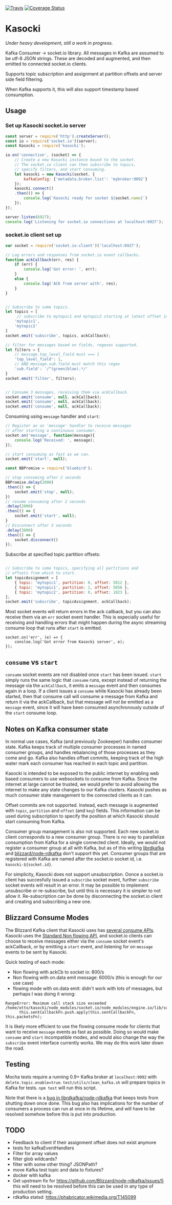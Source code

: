 [![Travis](https://travis-ci.org/ottomata/kasocki.svg?branch=master)](https://travis-ci.org/ottomata/kasocki)
[![Coverage Status](https://coveralls.io/repos/github/ottomata/kasocki/badge.svg?branch=master)](https://coveralls.io/github/ottomata/kasocki?branch=master)

# Kasocki
_Under heavy development, still a work in progress._

Kafka Consumer -> socket.io library.  All messages in Kafka are assumed to be
utf-8 JSON strings.  These are decoded and augmented, and then emitted
to connected socket.io clients.

Supports topic subscription and assignment at partition offsets and server side field filtering.

When Kafka supports it, this will also support timestamp based consumption.

## Usage

### Set up Kasocki socket.io server

```javascript
const server = require('http').createServer();
const io = require('socket.io')(server);
const Kasocki = require('kasocki');

io.on('connection', (socket) => {
    // Create a new Kasocki instance bound to the socket.
    // The socket.io client can then subscribe to topics,
    // specify filters, and start consuming.
    let kasocki = new Kasocki(socket, {
        kafkaConfig: {'metadata.broker.list': 'mybroker:9092'}
    });
    kasocki.connect()
    .then(() => {
        console.log(`Kasocki ready for socket ${socket.name}`)
    });
});

server.listen(6927);
console.log('Listening for socket.io connections at localhost:6927');
```

### socket.io client set up

```javascript
var socket = require('socket.io-client')('localhost:6927');

// Log errors and responses from socket.io event callbacks.
function ackCallback(err, res) {
    if (err) {
        console.log('Got error: ', err);
    }
    else {
        console.log('ACK from server with', res);
    }
}


// Subscribe to some topics.
let topics = [
     // subscribe to mytopic1 and mytopic2 starting at latest offset in each
    'mytopic1',
    'mytopic2'
]
socket.emit('subscribe', topics, ackCallback);

// filter for messages based on fields, regexes supported.
let filters = {
    // message.top_level_field must === 1
    'top_level_field': 1,
    // AND message.sub.field must match this regex
    'sub.field': '/^(green|blue).*/'
}
socket.emit('filter', filters);


// Consume 3 messages, receiving them via ackCallback.
socket.emit('consume', null, ackCallback);
socket.emit('consume', null, ackCallback);
socket.emit('consume', null, ackCallback);
```


Consuming using `message` handler and `start`:
```javascript
// Register an on 'message' handler to receive messages
// after starting a continuous consumer.
socket.on('message', function(message){
    console.log('Received: ', message);
});

// start consuming as fast as we can.
socket.emit('start', null);

const BBPromise = require('bluebird');

// stop consuming after 2 seconds
BBPromise.delay(2000)
.then(() => {
    socket.emit('stop', null);
})
// resume consuming after 2 seconds
.delay(2000)
.then(() => {
    socket.emit('start', null);
}
// Disconnect after 3 seconds
.delay(3000)
.then(() => {
    socket.disconnect()
});

```

Subscribe at specified topic partition offsets:
```javascript

// Subscribe to some topics, specifying all partitions and
// offsets from which to start.
let topicAssignment = [
    { topic: 'mytopic1', partition: 0, offset: 5012 },
    { topic: 'mytopic1', partition: 1, offset: 5056 },
    { topic: 'mytopic2', partition: 0, offset: 1023 },
];
socket.emit('subscribe', topicAssignment, ackCallback);
```

Most socket events will return errors in the ack callback, but
you can also receive them via an `err` socket event handler.
This is especially useful for receiving and handling
errors that might happen during the async streaming consume loop
that runs after `start` is emitted.

```
socket.on('err', (e) => {
    consloe.log('Got error from Kasocki server', e);
});
```


## `consume` vs `start`

`consume` socket events are not disabled once `start` has been issued.
`start` simply runs the same logic that `consume` runs, except instead of
returning the message via the `ackCallback`, it emits a `message` event
and then consumes again in a loop.
If a client issues a `consume` while Kasocki has already been started,
then that consume call will consume a message from Kafka and return it
via the ackCallback, but that message _will not be_ emitted as a `message`
event, since it will have been consumed asynchronously outside of the
`start` consume loop.


## Notes on Kafka consumer state

In normal use cases, Kafka (and previously Zookeeper) handles consumer state.
Kafka keeps track of multiple consumer processes in named consumer groups, and
handles rebalancing of those processes as they come and go.  Kafka also
handles offset commits, keeping track of the high water mark each consumer
has reached in each topic and partition.

Kasocki is intended to be exposed to the public internet by enabling
web based consumers to use websockets to consume from Kafka.  Since
the internet at large cannot be trusted, we would prefer to avoid allowing
the internet to make any state changes to our Kafka clusters.  Kasocki
pushes as much consumer state management to the connected clients as it can.

Offset commits are not supported.  Instead, each message is augmented with
`topic`, `partition` and `offset` (and `key`) fields.  This information can be
used during subscription to specify the position at which Kasocki should start
consuming from Kafka.

Consumer group management is also not supported.  Each new socket.io client
corresponds to a new consumer group.  There is no way to parallelize
consumption from Kafka for a single connected client.  Ideally, we would not
register a consumer group at all with Kafka, but as of this writing
[librdkafka](https://github.com/Blizzard/node-rdkafka/issues/18) and
[blizzard/node-rdkafka](https://github.com/Blizzard/node-rdkafka/issues/18)
don't support this yet.  Consumer groups that are registered with Kafka
are named after the socket.io socket id, i.e. `kasocki-${socket.id}`.

For simplicity, Kasocki does not support unsubscription.
Oonce a socket.io client has succesfully issued a `subscribe` socket
event, further `subscribe` socket events will result in an error.
It may be possible to implement unsubscribe or re-subscribe, but until
this is necessary it is simpler to not allow it.  Re-subscription can
be done by disconnecting the socket.io client and creating and subscribing
a new one.


## Blizzard Consume Modes
The Blizzard Kafka client that Kasocki uses has
[several consume APIs](https://github.com/Blizzard/node-rdkafka#kafkakafkaconsumer).
Kasocki uses the [Standard Non flowing API](https://github.com/Blizzard/node-rdkafka#standard-api-1),
and socket.io clients can choose to receive messages either via the `consume`
socket event's ackCallback, or by emitting a `start` event, and listening for
on `message` events to be sent by Kasocki.


Quick testing of each mode:
- Non flowing with ackCb to socket io:     800/s
- Non flowing with on.data emit message:  6000/s  (this is enough for our use case)
- flowing mode with on.data emit: didn't work with lots of messages, but
  perhaps I was doing it wrong:

```
RangeError: Maximum call stack size exceeded
/home/otto/kasocki/node_modules/socket.io/node_modules/engine.io/lib/socket.js:413
      this.sentCallbackFn.push.apply(this.sentCallbackFn, this.packetsFn);
```

It is likely more efficient to use the flowing consume mode for clients
that want to receive `message` events as fast as possible.  Doing so
would make `consume` and `start` incompatible modes, and would also
change the way the `subscribe` event interface currently works.  We may
do this work later down the road.


## Testing
Mocha tests require a running 0.9+ Kafka broker at `localhost:9092` with
`delete.topic.enable=true`.  `test/utils/clean_kafka.sh` will prepare
topics in Kafka for tests.  `npm test` will run this script.

Note that there is a
[bug in librdkafka/node-rdkafka](https://github.com/edenhill/librdkafka/issues/775)
that keeps tests from shutting down once done.  This bug also has implications
for the number of consumers a process can run at once in its lifetime,
and will have to be resolved somehow before this is put into production.

## TODO

- Feedback to client if their assignment offset does not exist anymore
- tests for kafkaEventHandlers
- Filter for array values
- filter glob wildcards?
- filter with some other thing?  JSONPath?
- move Kafka test topic and data to fixtures?
- docker with kafka
- Get upstream fix for https://github.com/Blizzard/node-rdkafka/issues/5
  this will need to be resolved before this can be used in any type of production
  setting.
- rdkafka statsd: https://phabricator.wikimedia.org/T145099
